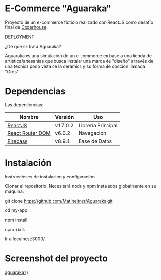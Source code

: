 # E-Commerce "Aguaraka"

Proyecto de un e-commerce ficticio realizado con ReactJS como desafío final de [Coderhouse](https://www.coderhouse.com/).

[DEPLOYMENT](https://aguaraka.netlify.app/)

¿De que se trata Aguaraka?

Aguaraka es una simulacion de un e-commerce en base a una tienda de artistica/artesanias que busca instalar una marca de "diseño" a través de una tecnica poco vista de la ceramica y su forma de coccion llamada "Gres". 

# Dependencias

Las dependencias:

| Nombre | Versión | Uso |
|--------|---------|-----|
| [ReactJS](https://reactjs.org/) | v17.0.2 | Librería Principal |
| [React Router DOM](https://v5.reactrouter.com/web/guides/quick-start) | v6.0.2 | Navegación |
| [Firebase](https://firebase.google.com/) | v8.9.1 | Base de Datos |

# Instalación

Instrucciones de instalación y configuración

Clonar el repositorio. Necesitará node y npm instalados globalmente en su máquina.

git clone https://github.com/Matiheltner/Aguaraka.git

cd my-app

npm install

npm start

Ir a localhost:3000/

# Screenshot del proyecto

[aguaraka1](https://user-images.githubusercontent.com/87765763/148708868-498fe2db-8816-48de-9a97-324b2a003754.gif)
)
